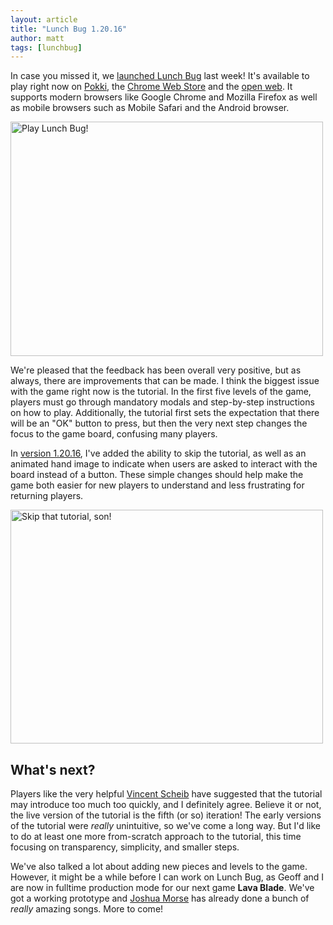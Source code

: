 ```yaml
---
layout: article
title: "Lunch Bug 1.20.16"
author: matt
tags: [lunchbug]
---
```

In case you missed it, we [launched Lunch Bug][1] last week! It's available to play right now on [Pokki][2], the [Chrome Web Store][3] and the [open web][4]. It supports modern browsers like Google Chrome and Mozilla Firefox as well as mobile browsers such as Mobile Safari and the Android browser.

<div class="full-frame">
	<a href="http://www.lunchbug.com">
		<img alt="Play Lunch Bug!" src="/media/images/posts/lunch_bug/title.jpg" width="500" height="375">
	</a>
</div>

We're pleased that the feedback has been overall very positive, but as always, there are improvements that can be made. I think the biggest issue with the game right now is the tutorial. In the first five levels of the game, players must go through mandatory modals and step-by-step instructions on how to play. Additionally, the tutorial first sets the expectation that there will be an "OK" button to press, but then the very next step changes the focus to the game board, confusing many players.

In [version 1.20.16][4], I've added the ability to skip the tutorial, as well as an animated hand image to indicate when users are asked to interact with the board instead of a button. These simple changes should help make the game both easier for new players to understand and less frustrating for returning players.

<div class="full-frame">
	<a href="https://twitter.com/#!/richtaur/media/slideshow?url=pic.twitter.com%2FoAEulNJd">
		<img alt="Skip that tutorial, son!" src="/media/images/posts/lunch_bug/skip_tutorial.jpg" width="500" height="374">
	</a>
</div>

## What's next?

Players like the very helpful [Vincent Scheib][5] have suggested that the tutorial may introduce too much too quickly, and I definitely agree. Believe it or not, the live version of the tutorial is the fifth (or so) iteration! The early versions of the tutorial were _really_ unintuitive, so we've come a long way. But I'd like to do at least one more from-scratch approach to the tutorial, this time focusing on transparency, simplicity, and smaller steps.

We've also talked a lot about adding new pieces and levels to the game. However, it might be a while before I can work on Lunch Bug, as Geoff and I are now in fulltime production mode for our next game **Lava Blade**. We've got a working prototype and [Joshua Morse][6] has already done a bunch of _really_ amazing songs. More to come!

[1]: /announcing-lunch-bug/
[2]: https://www.pokki.com/app/Lunch-Bug
[3]: https://chrome.google.com/webstore/detail/hnoafdaceebmnoannffpabnhpkdollho
[4]: http://lunchbug.lostdecadegames.com
[5]: /lostcast-episode-17-vincent-priceless/
[6]: http://jmflava.com/
